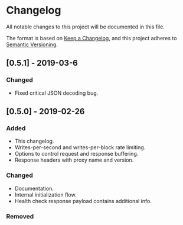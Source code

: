 # Changelog
All notable changes to this project will be documented in this file.

The format is based on [Keep a Changelog](https://keepachangelog.com/en/1.0.0/),
and this project adheres to [Semantic Versioning](https://semver.org/spec/v2.0.0.html).



## [0.5.1] - 2019-03-6
### Changed
- Fixed critical JSON decoding bug.

## [0.5.0] - 2019-02-26
### Added
- This changelog.
- Writes-per-second and writes-per-block rate limiting.
- Options to control request and response buffering.
- Response headers with proxy name and version.

### Changed
- Documentation.
- Internal initialization flow.
- Health check response payload contains additional info.

### Removed

